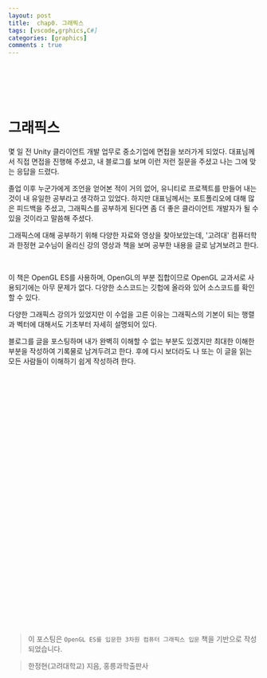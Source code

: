 ```yaml
---
layout: post
title:  chap0. 그래픽스
tags: [vscode,grphics,C#]
categories: [graphics]
comments : true
---
```

<br>
<br>
<br>
<br>

# 그래픽스

몇 일 전 Unity 클라이언트 개발 업무로 중소기업에 면접을 보러가게 되었다. 대표님께서 직접 면접을 진행해 주셨고, 내 블로그를 보며 이런 저런 질문을 주셨고 나는 그에 맞는 응답을 드렸다.

졸업 이후 누군가에게 조언을 얻어본 적이 거의 없어, 유니티로 프로젝트를 만들어 내는 것이 내 유일한 공부라고 생각하고 있었다. 하지만 대표님께서는 포트폴리오에 대해 많은 피드백을 주셨고, 그래픽스를 공부하게 된다면 좀 더 좋은 클라이언트 개발자가 될 수 있을 것이라고 말씀해 주셨다. 

그래픽스에 대해 공부하기 위해 다양한 자료와 영상을 찾아보았는데, '고려대' 컴퓨터학과 한정현 교수님이 올리신 강의 영상과 책을 보며 공부한 내용을 글로 남겨보려고 한다. 

<BR>

이 책은 OpenGL ES를 사용하며, OpenGL의 부분 집합이므로 OpenGL 교과서로 사용되기에는 아무 문제가 없다. 다양한 소스코드는 깃헙에 올라와 있어 소스코드를 확인 할 수 있다. 

다양한 그래픽스 강의가 있었지만 이 수업을 고른 이유는 그래픽스의 기본이 되는 행렬과 벡터에 대해서도 기초부터 자세히 설명되어 있다.

블로그를 글을 포스팅하며 내가 완벽히 이해할 수 없는 부분도 있겠지만 최대한 이해한 부분을 작성하여 기록물로 남겨두려고 한다. 후에 다시 보더라도 나 또는 이 글을 읽는 모든 사람들이 이해하기 쉽게 작성하려 한다.

<BR>
<BR>
<BR>
<BR>
<BR>
<BR>
<BR>
<BR>
<BR>
<BR>
<BR>
<BR>
<BR>
<BR>
<BR>
<BR>
<BR>
<BR>
<BR>
<BR>
<BR>
<BR>
<BR>
<BR>
<BR>
<BR>

<BR>
<BR><BR>
<BR>


>이 포스팅은 `OpenGL ES를 입문한 3차원 컴퓨터 그래픽스 입문` 책을 기반으로 작성되었습니다.

>한정현(고려대학교) 지음, 홍릉과학출판사 